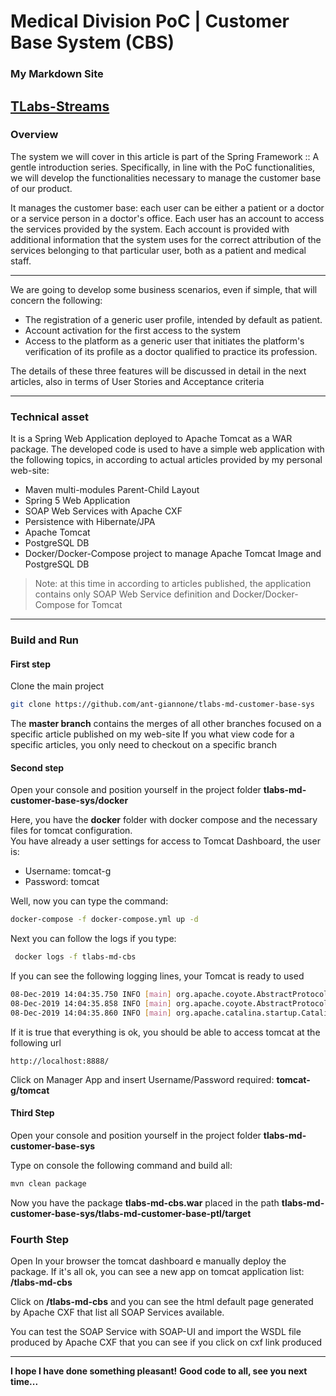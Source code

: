 # Medical Division PoC | Customer Base System (CBS)

### My Markdown Site
[TLabs-Streams](https://tstreams.netlify.com/)
---

### Overview
The system we will cover in this article is part of the Spring Framework :: A gentle introduction series. Specifically, in line with the PoC functionalities, we will develop the functionalities necessary to manage the customer base of our product.  

It manages the customer base: each user can be either a patient or a doctor or a service person in a doctor's office. Each user has an account to access the services provided by the system. Each account is provided with additional information that the system uses for the correct attribution of the services belonging to that particular user, both as a patient and medical staff.  

---
We are going to develop some business scenarios, even if simple, that will concern the following:  

- The registration of a generic user profile, intended by default as patient.
- Account activation for the first access to the system
- Access to the platform as a generic user that initiates the platform's verification of its profile as a doctor qualified to practice its profession.

The details of these three features will be discussed in detail in the next articles, also in terms of User Stories and Acceptance criteria

---

### Technical asset
It is a Spring Web Application deployed to Apache Tomcat as a WAR package.
The developed code is used to have a simple web application with the following topics, in according to actual articles provided by my personal web-site:
- Maven multi-modules Parent-Child Layout
- Spring 5 Web Application
- SOAP Web Services with Apache CXF
- Persistence with Hibernate/JPA
- Apache Tomcat
- PostgreSQL DB
- Docker/Docker-Compose project to manage Apache Tomcat Image and PostgreSQL DB

> Note: at this time in according to articles published, the application contains only SOAP Web Service definition and Docker/Docker-Compose for Tomcat

---
### Build and Run

#### First step

Clone the main project

```bash
git clone https://github.com/ant-giannone/tlabs-md-customer-base-sys
```

The **master branch** contains the merges of all other branches focused on a specific article published on my web-site
If you what view code for a specific articles, you only need to checkout on a specific branch


#### Second step

Open your console and position yourself in the project folder **tlabs-md-customer-base-sys/docker**  

Here, you have the **docker** folder with docker compose and the necessary files for tomcat configuration.  
You have already a user settings for access to Tomcat Dashboard, the user is: 
- Username: tomcat-g
- Password: tomcat

Well, now you can type the command:  

```bash
docker-compose -f docker-compose.yml up -d
```

Next you can follow the logs if you type:
```bash
 docker logs -f tlabs-md-cbs
```

If you can see the following logging lines, your Tomcat is ready to used
```bash
08-Dec-2019 14:04:35.750 INFO [main] org.apache.coyote.AbstractProtocol.start Starting ProtocolHandler ["http-nio-8080"]
08-Dec-2019 14:04:35.858 INFO [main] org.apache.coyote.AbstractProtocol.start Starting ProtocolHandler ["ajp-nio-8009"]
08-Dec-2019 14:04:35.860 INFO [main] org.apache.catalina.startup.Catalina.start Server startup in 12716 ms
```

If it is true that everything is ok, you should be able to access tomcat at the following url
```
http://localhost:8888/
```

Click on Manager App and insert Username/Password required: **tomcat-g/tomcat**


#### Third Step

Open your console and position yourself in the project folder **tlabs-md-customer-base-sys**  

Type on console the following command and build all:

```bash
mvn clean package
```

Now you have the package **tlabs-md-cbs.war** placed in the path **tlabs-md-customer-base-sys/tlabs-md-customer-base-ptl/target**


### Fourth Step

Open In your browser the tomcat dashboard e manually deploy the package. If it's all ok, you can see a new app on tomcat application list: **/tlabs-md-cbs**  

Click on **/tlabs-md-cbs** and you can see the html default page generated by Apache CXF that list all SOAP Services available.

You can test the SOAP Service with SOAP-UI and import the WSDL file produced by Apache CXF that you can see if you click on cxf link produced

---

**I hope I have done something pleasant!**
**Good code to all, see you next time...**
